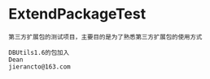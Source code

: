 ExtendPackageTest
========

	第三方扩展包的测试项目，主要目的是为了熟悉第三方扩展包的使用方式

	DBUtils1.6的包加入
    Dean
    jierancto@163.com

